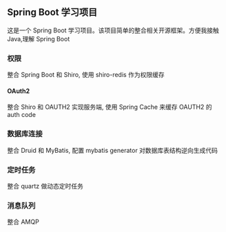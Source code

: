 ## Spring Boot 学习项目
这是一个 Spring Boot 学习项目。该项目简单的整合相关开源框架。方便我接触 Java,理解 Spring Boot
### 权限
整合 Spring Boot 和 Shiro, 使用 shiro-redis 作为权限缓存
#### OAuth2
整合 Shiro 和 OAUTH2 实现服务端, 使用 Spring Cache 来缓存 OAUTH2 的 auth code
### 数据库连接
整合 Druid 和 MyBatis, 配置 mybatis generator 对数据库表结构逆向生成代码 
### 定时任务
整合 quartz 做动态定时任务 
### 消息队列
整合 AMQP